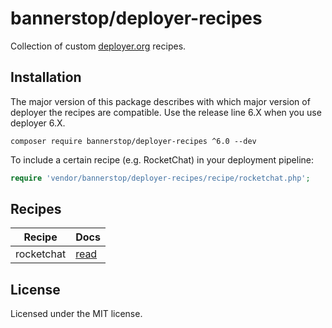 # bannerstop/deployer-recipes

Collection of custom [deployer.org](https://deployer.org/) recipes.

## Installation

The major version of this package describes with which major version of deployer the recipes are compatible.
Use the release line 6.X when you use deployer 6.X.

```shell
composer require bannerstop/deployer-recipes ^6.0 --dev
```

To include a certain recipe (e.g. RocketChat) in your deployment pipeline:

```php
require 'vendor/bannerstop/deployer-recipes/recipe/rocketchat.php';
```

## Recipes

| Recipe     | Docs                                                     |
|------------|----------------------------------------------------------|
| rocketchat | [read](https://deployer.org/docs/7.x/contrib/rocketchat) |

## License

Licensed under the MIT license.
